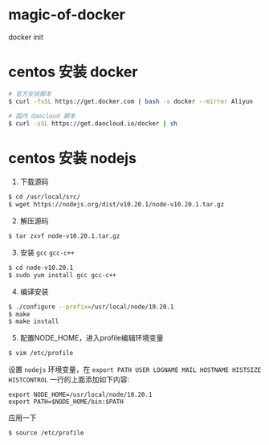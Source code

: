 # magic-of-docker
docker init

# centos 安装 docker

```bash
# 官方安装脚本
$ curl -fsSL https://get.docker.com | bash -s docker --mirror Aliyun

# 国内 daocloud 脚本
$ curl -sSL https://get.daocloud.io/docker | sh
```

# centos 安装 nodejs

1. 下载源码

```bash
$ cd /usr/local/src/
$ wget https://nodejs.org/dist/v10.20.1/node-v10.20.1.tar.gz
```

2. 解压源码

```bash
$ tar zxvf node-v10.20.1.tar.gz
```

3. 安装 `gcc` `gcc-c++`

```bash
$ cd node-v10.20.1
$ sudo yum install gcc gcc-c++
```

4. 编译安装

```bash
$ ./configure --prefix=/usr/local/node/10.20.1
$ make
$ make install
```
5. 配置NODE_HOME，进入profile编辑环境变量

```bash
$ vim /etc/profile
```
设置 `nodejs` 环境变量，在 `export PATH USER LOGNAME MAIL HOSTNAME HISTSIZE HISTCONTROL` 一行的上面添加如下内容:

```
export NODE_HOME=/usr/local/node/10.20.1
export PATH=$NODE_HOME/bin:$PATH
```

应用一下

```bash
$ source /etc/profile
```